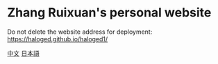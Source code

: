 # Zhang Ruixuan's personal website
Do not delete the website address for deployment: https://haloged.github.io/haloged1/

[中文](https://github.com/haloged/haloged1/blob/main/README.md "中文")
[日本語](./md/README-JP.md "日本語")
